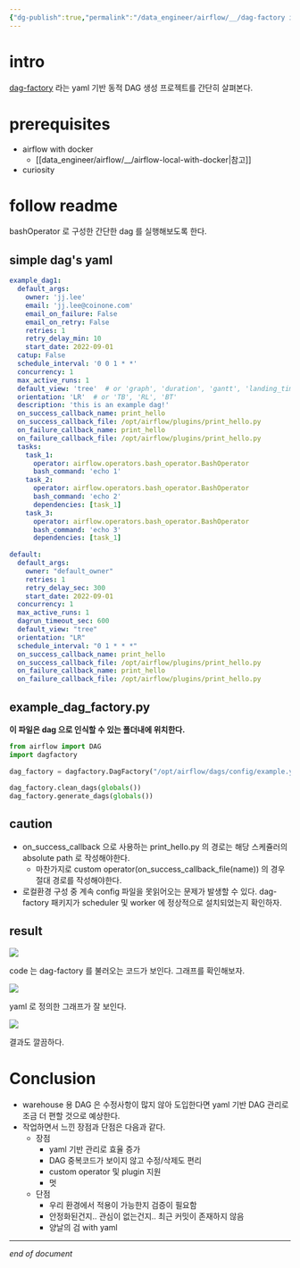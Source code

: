 ```yaml
---
{"dg-publish":true,"permalink":"/data_engineer/airflow/__/dag-factory in action/","dgPassFrontmatter":true,"noteIcon":"","created":"","updated":""}
---
```



# intro
[dag-factory](https://github.com/ajbosco/dag-factory) 라는 yaml 기반 동적 DAG 생성 프로젝트를 간단히 살펴본다.

# prerequisites
- airflow with docker
	- [[data_engineer/airflow/__/airflow-local-with-docker\|참고]]
- curiosity

# follow readme
bashOperator 로 구성한 간단한 dag 를 실행해보도록 한다.

## simple dag's yaml
```yaml
example_dag1:  
  default_args:  
    owner: 'jj.lee'  
    email: 'jj.lee@coinone.com'  
    email_on_failure: False  
    email_on_retry: False  
    retries: 1  
    retry_delay_min: 10  
    start_date: 2022-09-01  
  catup: False  
  schedule_interval: '0 0 1 * *'  
  concurrency: 1  
  max_active_runs: 1  
  default_view: 'tree'  # or 'graph', 'duration', 'gantt', 'landing_times'  
  orientation: 'LR'  # or 'TB', 'RL', 'BT'  
  description: 'this is an example dag!'  
  on_success_callback_name: print_hello  
  on_success_callback_file: /opt/airflow/plugins/print_hello.py  
  on_failure_callback_name: print_hello  
  on_failure_callback_file: /opt/airflow/plugins/print_hello.py  
  tasks:  
    task_1:  
      operator: airflow.operators.bash_operator.BashOperator  
      bash_command: 'echo 1'  
    task_2:  
      operator: airflow.operators.bash_operator.BashOperator  
      bash_command: 'echo 2'  
      dependencies: [task_1]  
    task_3:  
      operator: airflow.operators.bash_operator.BashOperator  
      bash_command: 'echo 3'  
      dependencies: [task_1]  
  
default:  
  default_args:  
    owner: "default_owner"  
    retries: 1  
    retry_delay_sec: 300  
    start_date: 2022-09-01  
  concurrency: 1  
  max_active_runs: 1  
  dagrun_timeout_sec: 600  
  default_view: "tree"  
  orientation: "LR"  
  schedule_interval: "0 1 * * *"  
  on_success_callback_name: print_hello  
  on_success_callback_file: /opt/airflow/plugins/print_hello.py  
  on_failure_callback_name: print_hello  
  on_failure_callback_file: /opt/airflow/plugins/print_hello.py
```

## example_dag_factory.py
**이 파일은 dag 으로 인식할 수 있는 폴더내에 위치한다.**

```python
from airflow import DAG  
import dagfactory  
  
dag_factory = dagfactory.DagFactory("/opt/airflow/dags/config/example.yml")  
  
dag_factory.clean_dags(globals())  
dag_factory.generate_dags(globals())
```

## caution
- on_success_callback 으로 사용하는 print_hello.py 의 경로는 해당 스케쥴러의 absolute path 로 작성해야한다.
	- 마찬가지로 custom operator(on_success_callback_file(name)) 의 경우 절대 경로를 작성해야한다.
- 로컬환경 구성 중 계속 config 파일을 못읽어오는 문제가 발생할 수 있다. dag-factory 패키지가 scheduler 및 worker 에 정상적으로 설치되었는지 확인하자.

## result
![](https://i.imgur.com/aXaSucv.png)

code 는 dag-factory 를 불러오는 코드가 보인다.
그래프를 확인해보자.

![](https://i.imgur.com/qLQbPPs.png)

yaml 로 정의한 그래프가 잘 보인다.

![](https://i.imgur.com/hwhUK3z.png)

결과도 깔끔하다.

# Conclusion
- warehouse 용 DAG 은 수정사항이 많지 않아 도입한다면 yaml 기반 DAG 관리로 조금 더 편할 것으로 예상한다.
- 작업하면서 느낀 장점과 단점은 다음과 같다.
	- 장점
		- yaml 기반 관리로 효율 증가
		- DAG 중복코드가 보이지 않고 수정/삭제도 편리
		- custom operator 및 plugin 지원
		- 멋
	- 단점
		- 우리 환경에서 적용이 가능한지 검증이 필요함
		- 안정화된건지.. 관심이 없는건지.. 최근 커밋이 존재하지 않음
		- 양날의 검 with yaml

---
*end of document*